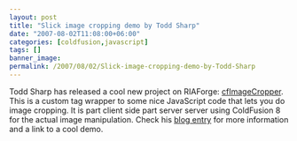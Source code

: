 ```yaml
---
layout: post
title: "Slick image cropping demo by Todd Sharp"
date: "2007-08-02T11:08:00+06:00"
categories: [coldfusion,javascript]
tags: []
banner_image: 
permalink: /2007/08/02/Slick-image-cropping-demo-by-Todd-Sharp
---
```


Todd Sharp has released a cool new project on RIAForge: <a href="http://cfimagecropper.riaforge.org/">cfImageCropper</a>. This is a custom tag wrapper to some nice JavaScript code that lets you do image cropping. It is part client side part server server using ColdFusion 8 for the actual image manipulation. Check his <a href="http://cfsilence.com/blog/client/index.cfm/2007/8/2/Introducing-cfImageCropper--Custom-Tag-For-Client-Side-Image-Cropping">blog entry</a> for more information and a link to a cool demo.